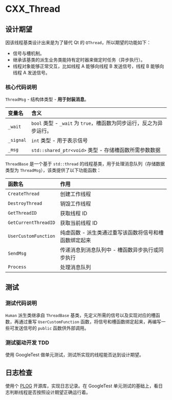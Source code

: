 # CXX_Thread

## 设计期望

因该线程基类设计出来是为了替代 Qt 的 `QThread`，所以期望的功能如下：

- 信号与槽机制。
- 继承该基类的派生业务类能持有定时器来做定时任务（异步执行）。
- 线程对象能够正常交互，比如线程 A 能够向线程 B 发送信号，线程 B 能够向线程 A 发送信号。

### 核心代码说明

`ThreadMsg` - 结构体类型 - **用于封装消息**。

| 变量名    | 含义                                                                |
| :-------- | :------------------------------------------------------------------ |
| `_wait`   | `bool` 类型 - `_wait` 为 `true`，槽函数为同步运行，反之为异步运行。 |
| `_signal` | `int` 类型 - 用于表示信号                                           |
| `_msg`    | `std::shared_ptr<void>` 类型 - 存储槽函数所需参数数据               |

`ThreadBase` 是一个基于 `std::thread` 的线程基类，用于处理消息队列（存储数据类型为 `ThreadMsg`），该类提供了以下功能函数：

| 函数名               | 作用                                                  |
| :------------------- | :---------------------------------------------------- |
| `CreateThread`       | 创建工作线程                                          |
| `DestroyThread`      | 销毁工作线程                                          |
| `GetThreadID`        | 获取线程 ID                                           |
| `GetCurrentThreadID` | 获取当前线程 ID                                       |
| `UserCustomFunction` | 纯虚函数 - 派生类通过重写该函数将信号和槽函数绑定起来 |
| `SendMsg`            | 传递消息到消息队列中 - 槽函数异步执行或同步执行       |
| `Process`            | 处理消息队列                                          |

## 测试

### 测试代码说明

`Human` 派生类继承自 `ThreadBase` 基类，先定义所需的信号以及实现对应的槽函数，再通过重写 `UserCustomFunction` 函数，将信号和槽函数绑定起来，再编写一些可发送信号的 `public` 函数供外部调用。

### 测试驱动开发 TDD

使用 GoogleTest 做单元测试，测试所实现的线程能否达到设计期望。

## 日志检查

使用个 [PLOG](https://github.com/SergiusTheBest/plog) 开源库，实现日志记录。在 GoogleTest 单元测试的基础上，看日志判断线程是否按照设计期望正确运行着。
